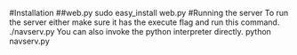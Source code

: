 #Installation
##web.py
sudo easy_install web.py
#Running the server
To run the server either make sure it has the execute flag and run this command.
	./navserv.py
You can also invoke the python interpreter directly.
	python navserv.py
